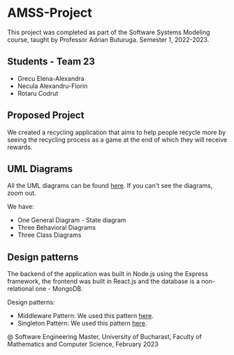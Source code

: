 # AMSS-Project
This project was completed as part of the Software Systems Modeling course, taught by Professor Adrian Buturuga. Semester 1, 2022-2023.

## Students - Team 23 
- Grecu Elena-Alexandra
- Necula Alexandru-Florin
- Rotaru Codrut


## Proposed Project
 We created a recycling application that aims to help people recycle more by seeing the recycling process as a game at the end of which they will receive rewards.

## UML Diagrams
All the UML diagrams can be found [here](https://miro.com/app/board/o9J_le1A484=/?share_link_id=783683109578). If you can't see the diagrams, zoom out. 

We have:
- One General Diagram - State diagram
- Three Behavioral Diagrams
- Three Class Diagrams 


## Design patterns
The backend of the application was built in Node.js using the Express framework, the frontend was built in React.js and the database is a non-relational one - MongoDB.

Design patterns:
- Middleware Pattern: We used this pattern [here](https://github.com/alexandragrecu/AMSS-Project/blob/main/backend/controllers/authController.js).
- Singleton Pattern: We used this pattern [here](https://github.com/alexandragrecu/AMSS-Project/blob/main/backend/server.js).



@ Software Engineering Master, University of Bucharast, Faculty of Mathematics and Computer Science, February 2023
